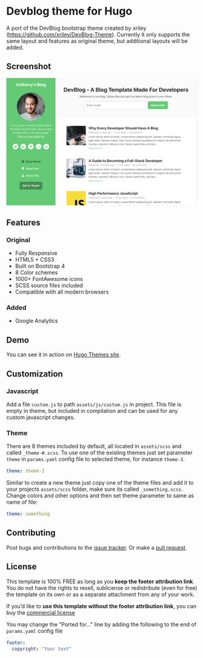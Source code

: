 # Devblog theme for Hugo

A port of the DevBlog bootstrap theme created by xriley (https://github.com/xriley/DevBlog-Theme). Currently it only supports the same layout and features as original theme, but additional layouts will be added.

## Screenshot

![Devblog screenshot](https://github.com/2ttech/hugo-devblog-theme/raw/master/images/screenshot.png)

## Features

### Original

- Fully Responsive
- HTML5 + CSS3
- Built on Bootstrap 4
- 8 Color schemes
- 1000+ FontAwesome icons
- SCSS source files included
- Compatible with all modern browsers

### Added

- Google Analytics

## Demo

You can see it in action on [Hugo Themes site](http://themes.gohugo.io/theme/hugo-devresume-theme/). 


## Customization

### Javascript

Add a file `custom.js` to path `assets/js/custom.js` in project. This file is empty in theme, but included in compilation and can be used for any custom javascript changes.

### Theme

There are 8 themes included by default, all located in `assets/scss` and called `_theme-#.scss`. To use one of the existing themes just set parameter `theme` in `params.yaml` config file to selected theme, for instance `theme-3`.

```yaml
theme: theme-3
```

Similar to create a new theme just copy one of the theme files and add it to your projects `assets/scss` folder, make sure its called `_something.scss`. Change colors and other options and then set theme parameter to same as name of file:

```yaml
theme: something
```

## Contributing

Post bugs and contributions to the [issue tracker](//github.com/2ttech/hugo-devblog-theme/issues). 
Or make a [pull request](//github.com/2ttech/hugo-devblog-theme/pulls).

## License

This template is 100% FREE as long as you **keep the footer attribution link**. You do not have the rights to resell, sublicense or redistribute (even for free) the template on its own or as a separate attachment from any of your work.

If you’d like to **use this template without the footer attribution link**, you can buy the 
[commercial license](https://themes.3rdwavemedia.com/bootstrap-templates/popular/devblog-free-bootstrap-4-blog-template-for-developers/)

You may change the "Ported for..." line by adding the following to the end of `params.yaml` config file
    
```yaml
footer:
  copyright: "Your text"
```